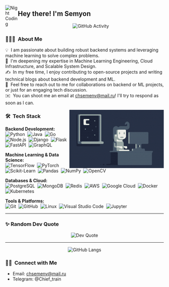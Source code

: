 <img alt="Night Coding" src="./assets/Hand%20Wave.gif" width='40' align="left"/><h2>Hey there! I'm Semyon</h2>

<p align="center">
  <img src="https://github-profile-summary-cards.vercel.app/api/cards/profile-details?username=Chief-tain&theme=github" alt="GitHub Activity" />
</p>

### 👨🏻‍💻 &nbsp;About Me

💡 &nbsp;I am passionate about building robust backend systems and leveraging machine learning to solve complex problems.\
🌱 &nbsp;I'm deepening my expertise in Machine Learning Engineering, Cloud Infrastructure, and Scalable System Design.\
✍️ &nbsp;In my free time, I enjoy contributing to open-source projects and writing technical blogs about backend development and ML.\
💬 &nbsp;Feel free to reach out to me for collaborations on backend or ML projects, or just for an engaging tech discussion.\
✉️ &nbsp;You can shoot me an email at chsemenv@mail.ru! I'll try to respond as soon as I can.

<img alt="Night Coding" src="https://raw.githubusercontent.com/AVS1508/AVS1508/master/assets/Night-Coding.gif" align="right"/>

### 🛠 &nbsp;Tech Stack

**Backend Development:**\
![Python](https://img.shields.io/badge/-Python-05122A?style=flat&logo=python)&nbsp;
![Java](https://img.shields.io/badge/-Java-05122A?style=flat&logo=Java&logoColor=FFA518)&nbsp;
![Go](https://img.shields.io/badge/-Go-05122A?style=flat&logo=go&logoColor=00ADD8)&nbsp;
![Node.js](https://img.shields.io/badge/-Node.js-05122A?style=flat&logo=node.js)&nbsp;
![Django](https://img.shields.io/badge/-Django-05122A?style=flat&logo=django&logoColor=092E20)&nbsp;
![Flask](https://img.shields.io/badge/-Flask-05122A?style=flat&logo=flask)&nbsp;
![FastAPI](https://img.shields.io/badge/-FastAPI-05122A?style=flat&logo=fastapi&logoColor=009688)&nbsp;
![GraphQL](https://img.shields.io/badge/-GraphQL-05122A?style=flat&logo=graphql&logoColor=E10098)&nbsp;

**Machine Learning & Data Science:**\
![TensorFlow](https://img.shields.io/badge/-TensorFlow-05122A?style=flat&logo=tensorflow)&nbsp;
![PyTorch](https://img.shields.io/badge/-PyTorch-05122A?style=flat&logo=pytorch)&nbsp;
![Scikit-Learn](https://img.shields.io/badge/-Scikit%20Learn-05122A?style=flat&logo=scikit-learn)&nbsp;
![Pandas](https://img.shields.io/badge/-Pandas-05122A?style=flat&logo=pandas&logoColor=150458)&nbsp;
![NumPy](https://img.shields.io/badge/-NumPy-05122A?style=flat&logo=numpy&logoColor=013243)&nbsp;
![OpenCV](https://img.shields.io/badge/-OpenCV-05122A?style=flat&logo=opencv&logoColor=5C3EE8)&nbsp;

**Databases & Cloud:**\
![PostgreSQL](https://img.shields.io/badge/-PostgreSQL-05122A?style=flat&logo=postgresql&logoColor=336791)&nbsp;
![MongoDB](https://img.shields.io/badge/-MongoDB-05122A?style=flat&logo=mongodb&logoColor=47A248)&nbsp;
![Redis](https://img.shields.io/badge/-Redis-05122A?style=flat&logo=redis&logoColor=DC382D)&nbsp;
![AWS](https://img.shields.io/badge/-AWS-05122A?style=flat&logo=amazon-aws&logoColor=FF9900)&nbsp;
![Google Cloud](https://img.shields.io/badge/-Google%20Cloud-05122A?style=flat&logo=google-cloud&logoColor=4285F4)&nbsp;
![Docker](https://img.shields.io/badge/-Docker-05122A?style=flat&logo=docker&logoColor=2496ED)&nbsp;
![Kubernetes](https://img.shields.io/badge/-Kubernetes-05122A?style=flat&logo=kubernetes&logoColor=326CE5)&nbsp;

**Tools & Platforms:**\
![Git](https://img.shields.io/badge/-Git-05122A?style=flat&logo=git)&nbsp;
![GitHub](https://img.shields.io/badge/-GitHub-05122A?style=flat&logo=github)&nbsp;
![Linux](https://img.shields.io/badge/-Linux-05122A?style=flat&logo=linux&logoColor=FCC624)&nbsp;
![Visual Studio Code](https://img.shields.io/badge/-Visual%20Studio%20Code-05122A?style=flat&logo=visual-studio-code&logoColor=007ACC)&nbsp;
![Jupyter](https://img.shields.io/badge/-Jupyter-05122A?style=flat&logo=jupyter&logoColor=F37626)&nbsp;


<hr>
<h3 align="left">✨ Random Dev Quote</h3>
<p align="center">
  <img src="https://quotes-github-readme.vercel.app/api?type=horizontal&theme=dark" alt="Dev Quote" />
</p>
<hr>

<p align="center">
  <img src="https://github-readme-stats.vercel.app/api/top-langs/?username=Chief-tain&hide_progress=true" alt="GitHub Langs" />
</p>

### 🤝🏻 &nbsp;Connect with Me

- Email: chsemenv@mail.ru  
- Telegram: @Chief_train  
